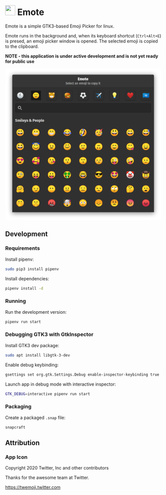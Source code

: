 # <span><img width="32" height="32" src="https://github.com/tom-james-watson/Emote/blob/master/static/logo.svg"></span> Emote

Emote is a simple GTK3-based Emoji Picker for linux.

Emote runs in the background and, when its keyboard shortcut (`Ctrl+Alt+E`) is presed, an emoji picker window is opened. The selected emoji is copied to the clipboard.

**NOTE - this application is under active development and is not yet ready for public use**

![Screenshot of picker](./images/screenshot.png)

## Development

### Requirements

Install pipenv:

```bash
sudo pip3 install pipenv
```

Install dependencies:

```bash
pipenv install -d
```

### Running

Run the development version:

```bash
pipenv run start
```

### Debugging GTK3 with GtkInspector

Install GTK3 dev package:

```bash
sudo apt install libgtk-3-dev
```

Enable debug keybinding:

```bash
gsettings set org.gtk.Settings.Debug enable-inspector-keybinding true
```

Launch app in debug mode with interactive inspector:

```bash
GTK_DEBUG=interactive pipenv run start
```

### Packaging

Create a packaged `.snap` file:

```bash
snapcraft
```

## Attribution

### App Icon

Copyright 2020 Twitter, Inc and other contributors

Thanks for the awesome team at Twitter.

https://twemoji.twitter.com
